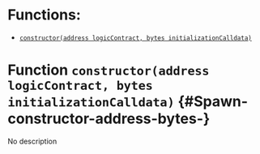 # Functions:

- [`constructor(address logicContract, bytes initializationCalldata)`](#Spawn-constructor-address-bytes-)

# Function `constructor(address logicContract, bytes initializationCalldata)` {#Spawn-constructor-address-bytes-}

No description
